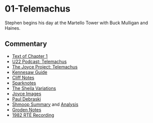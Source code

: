 # 01-Telemachus

Stephen begins his day at the Martello Tower with Buck Mulligan and Haines.

## Commentary

- [Text of Chapter 1](http://www.online-literature.com/james_joyce/ulysses/1/)
- [U22 Podcast: Telemachus](https://u22pod.com/episodes/episode-1-telemachus)
- [The Joyce Project: Telemachus](http://m.joyceproject.com/chapters/telem.html)
- [Kennesaw Guide](http://ksumail.kennesaw.edu/~mglosup/ulysses/telemachus.htm)
- [Cliff Notes](http://www.cliffsnotes.com/literature/u/ulysses/summary-and-analysis/chapter-1)
- [Sparknotes](http://www.sparknotes.com/lit/ulysses/section1.rhtml)
- [The Sheila Variations](http://www.sheilaomalley.com/?p=7543)
- [Joyce Images](http://www.joyceimages.com/chapter/01/)
- [Paul Debraski](http://ijustreadaboutthat.wordpress.com/2010/07/12/james-joyce-week-1-ulysses-1922/)
- [Shmoop Summary](http://www.shmoop.com/ulysses-joyce/episode-1-telemachus-summary.html) and [Analysis](http://www.shmoop.com/ulysses-joyce/telemachus-analysis-summary.html)
- [Groden Notes](http://michaelgroden.com/notes/open1.html)
- [1982 RTÉ Recording](https://archive.org/download/Ulysses-Audiobook-Merged/01__Telemachus.mp3)
